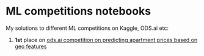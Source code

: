 # ML competitions notebooks
My solutions to different ML competitions on Kaggle, ODS.ai etc:

1. __1st__ place on [ods.ai competition on predicting apartment prices based on geo features](https://ods.ai/competitions/geo_course_real_estate)
